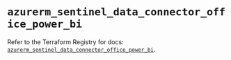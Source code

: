 # `azurerm_sentinel_data_connector_office_power_bi`

Refer to the Terraform Registry for docs: [`azurerm_sentinel_data_connector_office_power_bi`](https://registry.terraform.io/providers/hashicorp/azurerm/4.37.0/docs/resources/sentinel_data_connector_office_power_bi).
